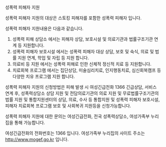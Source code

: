 성폭력 피해자 지원

성폭력 피해자 지원의 대상은 스토킹 피해자를 포함한 성폭력 피해자 입니다.

성폭력 피해자 지원내용은 다음과 같습니다.
1. 성폭력 피해 상담소 에서는 피해자 상담, 보호시설 및 의료기관과 법률구조기관 연계 등 지원합니다.
2. 성폭력 피해자 보호시설 에서는 성폭력 피해자 대상 상담, 보호 및 숙식, 의료 및 법률 지원 연계, 학업 및 자립 등 지원 합니다.
3. 의료비 등 지원 에서는 성폭력 피해로 인한 신체적 정신적 치료 등 지원합니다.
4. 치료회복 프로그램 에서는 집단상담, 미술심리치료, 인지행동치료, 심신회복캠프 등 다양한 치유 프로그램 지원 합니다.

성폭력 피해자 지원의 신청방법은 피해 발생 시 여성긴급전화 1366 긴급상담, 서비스 연계 후, 성폭력상담소 상담 지원 및 전담의료기관의 의료 지원 및 무료법률구조기관의 법률 지원 및 통합지원센터의 상담, 의료, 수사 등 통합지원 및 성폭력 피해자 보호시설, 피해자 치료회복 프로그램 보호 및 사회복귀 지원등을 신청가능합니다.

성폭력 피해자 지원에 대한 문의는 여성긴급전화, 전국 성폭력상담소, 여성가족부 누리집을 통해 가능합니다.

여성긴급전화의 전화번호는 1366 입니다.
여성가족부 누리집의 사이트 주소는 http://www.mogef.go.kr 입니다.
